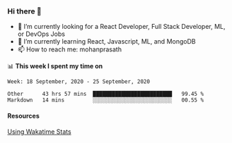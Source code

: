 ### Hi there 👋

- 🔭 I’m currently looking for a React Developer, Full Stack Developer, ML, or DevOps Jobs
- 🌱 I’m currently learning React, Javascript, ML, and MongoDB
- 📫 How to reach me: mohanprasath

📊 **This week I spent my time on**
<!--START_SECTION:waka-->
```text
Week: 18 September, 2020 - 25 September, 2020

Other      43 hrs 57 mins  █████████████████████████   99.45 % 
Markdown   14 mins         ░░░░░░░░░░░░░░░░░░░░░░░░░   00.55 % 
```
<!--END_SECTION:waka-->

#### Resources
[Using Wakatime Stats](https://github.com/marketplace/actions/waka-readme)
